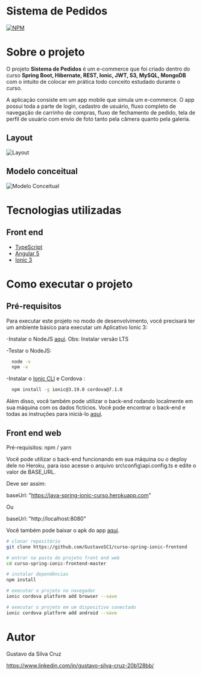 # Sistema de Pedidos
[![NPM](https://img.shields.io/npm/l/react)](https://github.com/GustavoSC1/curso-spring-ionic-frontend/blob/master/LICENSE)

# Sobre o projeto

O projeto **Sistema de Pedidos** é um e-commerce que foi criado dentro do curso **Spring Boot, Hibernate, REST, Ionic, JWT, S3, MySQL, MongoDB** com o intuito de colocar em prática todo conceito estudado durante o curso.

A aplicação consiste em um app mobile que simula um e-commerce. O app possui toda a parte de login, cadastro de usuário, fluxo completo de navegação de carrinho de compras, fluxo de fechamento de pedido, tela de perfil de usuário com envio de foto tanto pela câmera quanto pela galeria.

## Layout
![Layout](https://ik.imagekit.io/gustavosc/Sistema_de_Pedidos/Imagem_readme_Bgg48AXr5.png) 

## Modelo conceitual
![Modelo Conceitual](https://ik.imagekit.io/gustavosc/Sistema_de_Pedidos/Modelo_conceitual_9DCgqTOAM.PNG)

# Tecnologias utilizadas
## Front end
- [TypeScript](TypeScript)
- [Angular 5](https://angular.io/)
- [Ionic 3](https://ionicframework.com/docs)

# Como executar o projeto

## Pré-requisitos

Para executar este projeto no modo de desenvolvimento, você precisará ter um ambiente básico para executar um Aplicativo Ionic 3:

  -Instalar o NodeJS [aqui](https://nodejs.org).
    Obs: Instalar versão LTS

  -Testar o NodeJS:
  ```bash
    node -v
    npm -v
  ```
  
  -Instalar o [Ionic CLI](https://ionicframework.com/docs/intro/installation) e Cordova :
  ```bash
    npm install -g ionic@3.19.0 cordova@7.1.0
   ```
    
Além disso, você também pode utilizar o back-end rodando localmente em sua máquina com os dados fictícios. Você pode encontrar o back-end e todas as instruções para iniciá-lo [aqui](https://github.com/GustavoSC1/cursomc). 

## Front end web
Pré-requisitos: npm / yarn

Você pode utilizar o back-end funcionando em sua máquina ou o deploy dele no Heroku, para isso acesse o arquivo src\config\api.config.ts e edite o valor de BASE_URL.

Deve ser assim:

baseUrl: "https://java-spring-ionic-curso.herokuapp.com"

Ou

baseUrl: "http://localhost:8080"

Você também pode baixar o apk do app [aqui](https://www.dropbox.com/s/ds6ouxjohp2u1tq/SistemaPedidos.apk?dl=0).

```bash
# clonar repositório
git clone https://github.com/GustavoSC1/curso-spring-ionic-frontend

# entrar na pasta do projeto front end web
cd curso-spring-ionic-frontend-master

# instalar dependências
npm install

# executar o projeto no navegador
ionic cordova platform add browser --save

# executar o projeto em um dispositivo conectado
ionic cordova platform add android --save
```

# Autor

Gustavo da Silva Cruz

https://www.linkedin.com/in/gustavo-silva-cruz-20b128bb/
